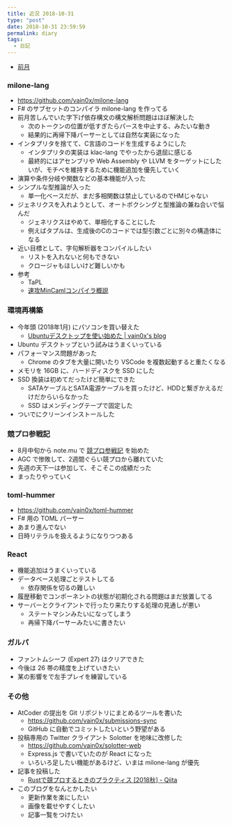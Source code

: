 ```yaml
---
title: 近況 2018-10-31
type: "post"
date: 2018-10-31 23:59:59
permalink: diary
tags:
  - 日記
---
```


- [前月](https://vain0x.github.io/blog/2018-09-30/diary/)

### milone-lang

- https://github.com/vain0x/milone-lang
- F# のサブセットのコンパイラ milone-lang を作ってる
- 前月苦しんでいた字下げ依存構文の構文解析問題はほぼ解決した
    - 次のトークンの位置が低すぎたらパースを中止する、みたいな動き
    - 結果的に再帰下降パーサーとしては自然な実装になった
- インタプリタを捨てて、C言語のコードを生成するようにした
    - インタプリタの実装は klac-lang でやったから退屈に感じる
    - 最終的にはアセンブリや Web Assembly や LLVM をターゲットにしたいが、モチベを維持するために機能追加を優先していく
- 演算や条件分岐や関数などの基本機能が入った
- シンプルな型推論が入った
    - 単一化ベースだが、まだ多相関数は禁止しているのでHMじゃない
- ジェネリクスを入れようとして、オートボクシングと型推論の兼ね合いで悩んだ
    - ジェネリクスはやめて、単相化することにした
    - 例えばタプルは、生成後のCのコードでは型引数ごとに別々の構造体になる
- 近い目標として、字句解析器をコンパイルしたい
    - リストを入れないと何もできない
    - クロージャもほしいけど難しいかも
- 参考
    - TaPL
    - [速攻MinCamlコンパイラ概説](http://esumii.github.io/min-caml/)

### 環境再構築

- 今年頭 (2018年1月) にパソコンを買い替えた
    - [Ubuntuデスクトップを使い始めた | vain0x's blog](https://vain0x.github.io/blog/2018-01-28/new-to-ubuntu/)
- Ubuntu デスクトップという試みはうまくいっている
- パフォーマンス問題があった
    - Chrome のタブを大量に開いたり VSCode を複数起動すると重たくなる
- メモリを 16GB に、ハードディスクを SSD にした
- SSD 換装は初めてだったけど簡単にできた
    - SATAケーブルとSATA電源ケーブルを買ったけど、HDDと繋ぎかえるだけだからいらなかった
    - SSD はメンディングテープで固定した
- ついでにクリーンインストールした

### 競プロ参戦記

- 8月中旬から note.mu で [競プロ参戦記](https://note.mu/vain0x/m/m9aa8513f4e97) を始めた
- AGC で惨敗して、2週間ぐらい競プロから離れていた
- 先週の天下一は参加して、そこそこの成績だった
- まったりやっていく

### toml-hummer

- https://github.com/vain0x/toml-hummer
- F# 用の TOML パーサー
- あまり進んでない
- 日時リテラルを扱えるようになりつつある

### React

- 機能追加はうまくいっている
- データベース処理ごとテストしてる
    - 依存関係を切るの難しい
- 履歴移動でコンポーネントの状態が初期化される問題はまだ放置してる
- サーバーとクライアントで行ったり来たりする処理の見通しが悪い
    - ステートマシンみたいになってしまう
    - 再帰下降パーサーみたいに書きたい

### ガルパ

- ファントムシーフ (Expert 27) はクリアできた
- 今後は 26 帯の精度を上げていきたい
- 某の影響をで左手プレイを練習している

### その他

- AtCoder の提出を Git リポジトリにまとめるツールを書いた
    - https://github.com/vain0x/submissions-sync
    - GitHub に自動でコミットしたいという野望がある
- 投稿専用の Twitter クライアント Solotter を地味に改修した
    - https://github.com/vain0x/solotter-web
    - Express.js で書いていたのが React になった
    - いろいろ足したい機能があるけど、いまは milone-lang が優先
- 記事を投稿した
    - [Rustで競プロするときのプラクティス \[2018秋\] - Qiita](https://qiita.com/vain0x/items/512784ff60ce599dccae)
- このブログをなんとかしたい
    - 更新作業を楽にしたい
    - 画像を載せやすくしたい
    - 記事一覧をつけたい
